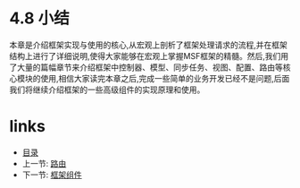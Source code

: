 # 4.8 小结

本章是介绍框架实现与使用的核心,从宏观上剖析了框架处理请求的流程,并在框架结构上进行了详细说明,使得大家能够在宏观上掌握MSF框架的精髓。然后,我们用了大量的篇幅章节来介绍框架中控制器、模型、同步任务、视图、配置、路由等核心模块的使用,相信大家读完本章之后,完成一些简单的业务开发已经不是问题,后面我们将继续介绍框架的一些高级组件的实现原理和使用。

# links
  * [目录](<README.md>)
  * 上一节: [路由](<04.7-路由.md>)
  * 下一节: [框架组件](<05.0-框架组件.md>)